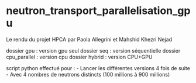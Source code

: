 # neutron_transport_parallelisation_gpu

Le rendu du projet HPCA par Paola Allegrini et Mahshid Khezri Nejad

dossier gpu : version gpu seul
dossier seq : version séquentielle 
dossier cpu_parallel : version cpu
dossier hybrid : version CPU+GPU

script python effectué pour :
    - Lancer les différentes versions 4 fois de suite
    - Avec 4 nombres de neutrons distincts (100 millions à 900 millions)
